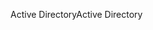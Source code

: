 <span data-ttu-id="f5b3d-101">Active Directory</span><span class="sxs-lookup"><span data-stu-id="f5b3d-101">Active Directory</span></span>